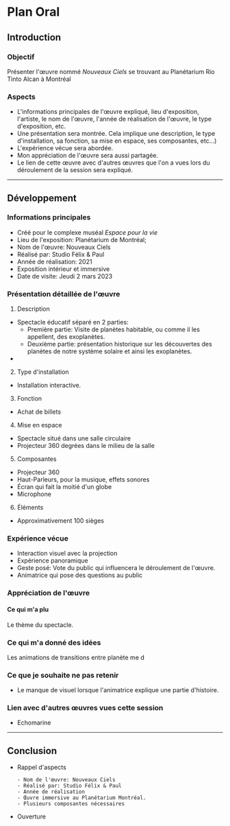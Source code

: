 # Plan Oral


## Introduction

### Objectif

Présenter l'œuvre nommé *Nouveaux Ciels* se trouvant au Planétarium Rio Tinto Alcan à Montréal

### Aspects 
- L'informations principales de l'œuvre expliqué, lieu d'exposition, l'artiste, le nom de l'œuvre, l'année de réalisation de l'œuvre, le type d'exposition, etc.
- Une présentation sera montrée. Cela implique une description, le type d'installation, sa fonction, sa mise en espace, ses composantes, etc...)
- L'expérience vécue sera abordée.
- Mon appréciation de l'œuvre sera aussi partagée.
- Le lien de cette œuvre avec d'autres œuvres que l'on a vues lors du déroulement de la session sera expliqué.

---

## Développement

### Informations principales
- Créé pour le complexe muséal *Espace pour la vie*
- Lieu de l'exposition: Planétarium de Montréal;
- Nom de l'œuvre: Nouveaux Ciels
- Réalisé par: Studio Félix & Paul
- Année de réalisation: 2021
- Exposition intérieur et immersive
- Date de visite: Jeudi 2 mars 2023


### Présentation détaillée de l'œuvre 
<!-- Chaque aspects du développement ci-dessous sont listés en ordre. -->
1. Description
  - Spectacle éducatif séparé en 2 parties: 
    - Première partie: Visite de planètes habitable, ou comme il les appellent, des exoplanètes.
    - Deuxième partie: présentation historique sur les découvertes des planètes de notre système solaire et ainsi les exoplanètes.
  -

2. Type d'installation
- Installation interactive.
3. Fonction
 - Achat de billets
4. Mise en espace
- Spectacle situé dans une salle circulaire
- Projecteur 360 degrées dans le milieu de la salle
5. Composantes
- Projecteur 360
- Haut-Parleurs, pour la musique, effets sonores
- Écran qui fait la moitié d'un globe
- Microphone
6. Éléments
 - Approximativement 100 sièges


### Expérience vécue

 - Interaction visuel avec la projection
 - Expérience panoramique
 - Geste posé: Vote du public qui influencera le déroulement de l'œuvre.
 - Animatrice qui pose des questions au public

### Appréciation de l'œuvre

#### Ce qui m'a plu
Le thème du spectacle.

### Ce qui m'a donné des idées
Les animations de transitions entre planète me d

### Ce que je souhaite ne pas retenir
- Le manque de visuel lorsque l'animatrice explique une partie d'histoire.

### Lien avec d'autres œuvres vues cette session
- Echomarine

---

## Conclusion
<!-- Chaque aspects de la conclusion ci-dessous sont listés en ordre. -->
- Rappel d'aspects

      - Nom de l'œuvre: Nouveaux Ciels
      - Réalisé par: Studio Félix & Paul
      - Année de réalisation
      - Œuvre immersive au Planétarium Montréal.
      - Plusieurs composantes nécessaires

- Ouverture
  
      
